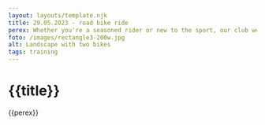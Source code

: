 ```yaml
---
layout: layouts/template.njk
title: 29.05.2023 - road bike ride
perex: Whether you're a seasoned rider or new to the sport, our club welcomes cyclists of all levels to come together and experience the thrill of pedaling in unison.
foto: /images/rectangle3-200w.jpg
alt: Landscape with two bikes
tags: training
---
```


# {{title}}

{{perex}}